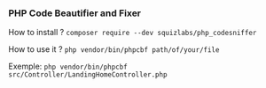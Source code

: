 ### PHP Code Beautifier and Fixer

How to install ?
`composer require --dev squizlabs/php_codesniffer`

How to use it ?
`php vendor/bin/phpcbf path/of/your/file`

Exemple: 
`php vendor/bin/phpcbf src/Controller/LandingHomeController.php`
